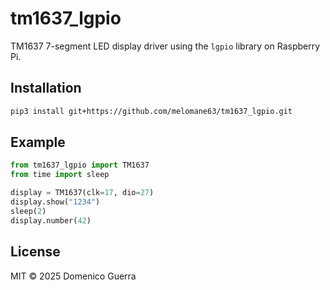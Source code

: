 # tm1637_lgpio

TM1637 7-segment LED display driver using the `lgpio` library on Raspberry Pi.

## Installation

```bash
pip3 install git+https://github.com/melomane63/tm1637_lgpio.git
```

## Example

```python
from tm1637_lgpio import TM1637
from time import sleep

display = TM1637(clk=17, dio=27)
display.show("1234")
sleep(2)
display.number(42)
```

## License

MIT © 2025 Domenico Guerra
